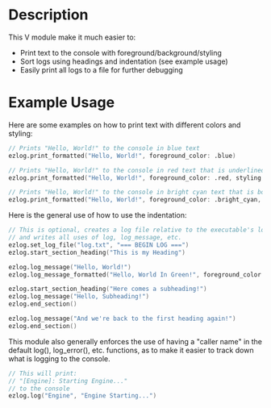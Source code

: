 # Description
This V module make it much easier to:
- Print text to the console with foreground/background/styling
- Sort logs using headings and indentation (see example usage)
- Easily print all logs to a file for further debugging

# Example Usage
Here are some examples on how to print text with different colors and styling:
```v
// Prints "Hello, World!" to the console in blue text
ezlog.print_formatted("Hello, World!", foreground_color: .blue)
```
```v
// Prints "Hello, World!" to the console in red text that is underlined
ezlog.print_formatted("Hello, World!", foreground_color: .red, styling: [ .underline ])
```
```v
// Prints "Hello, World!" to the console in bright cyan text that is bold, italicized and blinks
ezlog.print_formatted("Hello, World!", foreground_color: .bright_cyan, styling: [ .bold, .italic, .blink ])
```
Here is the general use of how to use the indentation:
```v
// This is optional, creates a log file relative to the executable's location
// and writes all uses of log, log_message, etc.
ezlog.set_log_file("log.txt", "=== BEGIN LOG ===")
ezlog.start_section_heading("This is my Heading")

ezlog.log_message("Hello, World!")
ezlog.log_message_formatted("Hello, World In Green!", foreground_color: .green)

ezlog.start_section_heading("Here comes a subheading!")
ezlog.log_message("Hello, Subheading!")
ezlog.end_section()

ezlog.log_message("And we're back to the first heading again!")
ezlog.end_section()
```
This module also generally enforces the use of having a "caller name" in the default log(), log_error(), etc. functions, as to make it easier to track down what is logging to the console.
```v
// This will print:
// "[Engine]: Starting Engine..."
// to the console
ezlog.log("Engine", "Engine Starting...")
```
